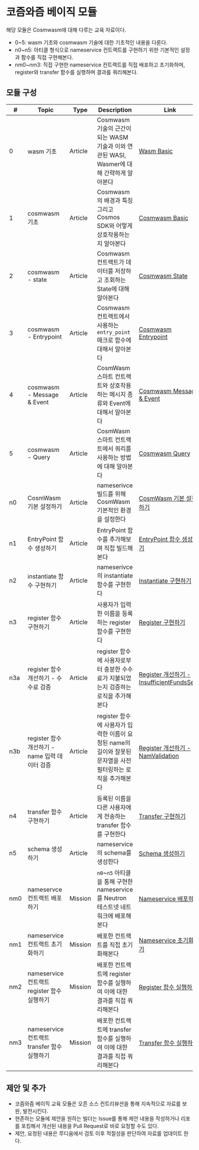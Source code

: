 # 코즘와즘 베이직 모듈 
해당 모듈은 Cosmwasm에 대해 다루는 교육 자료이다. 
- 0~5: wasm 기초와 cosmwasm 기술에 대한 기초적인 내용을 다룬다. 
- n0~n5: 아티클 형식으로 nameservice 컨트랙트를 구현하기 위한 기본적인 설정과 함수를 직접 구현해본다.
- nm0~nm3: 직접 구현한 nameservice 컨트랙트를 직접 배포하고 초기화하며, register와 transfer 함수를 실행하며 결과를 쿼리해본다.

## 모듈 구성
| # | Topic | Type | Description | Link |
|---|-------|------|-------------|------|
| 0 | wasm 기초 | Article | Cosmwasm 기술의 근간이 되는 WASM 기술과 이와 연관된 WASI, Wasmer에 대해 간략하게 알아본다 | [Wasm Basic](./10_wasm_basic.md) |
| 1 | cosmwasm 기초 | Article | Cosmwasm의 배경과 특징 그리고 Cosmos SDK와 어떻게 상호작용하는지 알아본다  | [Cosmwasm Basic](./20_cosmwasm_basic.md) |
| 2 | cosmwasm - state | Article | Cosmwasm 컨트랙트가 데이터를 저장하고 조회하는 State에 대해 알아본다 | [Cosmwasm State](./21_state.md) |
| 3 | cosmwasm - Entrypoint | Article | Cosmwasm 컨트랙트에서 사용하는 `entry_point` 매크로 함수에 대해서 알아본다 | [Cosmwasm Entrypoint](./22_entrypoint.md) |
| 4 | cosmwasm - Message & Event | Article | CosmWasm 스마트 컨트랙트와 상호작용하는 메시지 종류와 Event에 대해서 알아본다 | [Cosmwasm Message & Event](./23_message_and_event.md) |
| 5 | cosmwasm - Query | Article | CosmWasm 스마트 컨트랙트에서 쿼리를 사용하는 방법에 대해 알아본다 | [Cosmwasm Query](./24_query.md) |
| n0 | CosmWasm 기본 설정하기 | Article | nameserivce 빌드를 위해 CosmWasm 기본적인 환경을 설정한다 | [CosmWasm 기본 설정하기](./30_build_nameservice.md) |
| n1 | EntryPoint 함수 생성하기 | Article | EntryPoint 함수를 추가해보며 직접 빌드해본다  | [EntryPoint 함수 생성하기](./31_create_entrypoint.md) |
| n2 | instantiate 함수 구현하기 | Article | nameserivce의 instantiate 함수를 구현한다 | [Instantiate 구현하기](./31a_impl_instantiate.md) |
| n3 | register 함수 구현하기 | Article | 사용자가 입력한 이름을 등록하는 register 함수를 구현한다 | [Register 구현하기](./31b_impl_register.md) |
| n3a | register 함수 개선하기 - 수수료 검증 | Article | register 함수에 사용자로부터 충분한 수수료가 지불되었는지 검증하는 로직을 추가해본다 | [Register 개선하기 - InsufficientFundsSend](./31b1_improvement_insufficeint_coin.md) | 
| n3b | register 함수 개선하기 - name 입력 데이터 검증 | Article | register 함수에 사용자가 입력한 이름이 요청된 name의 길이와 잘못된 문자열을 사전 필터링하는 로직을 추가해본다 | [Register 개선하기 - NamValidation](./31b2_improvement_name_validation.md)
| n4 | transfer 함수 구현하기 | Article | 등록된 이름을 다른 사용자에게 전송하는 transfer 함수를 구현한다 | [Transfer 구현하기](./31c_impl_transfer.md) |
| n5 | schema 생성하기 | Article | nameservice의 schema를 생성한다 | [Schema 생성하기](./31d_create_schema.md) |
| nm0 | nameservce 컨트랙트 배포하기 | Mission | `n0`~`n5` 아티클을 통해 구현한 nameservice를 Neutron 테스트넷 네트워크에 배포해본다 | [Nameservice 배포하기](./32_deploy_contract.md) |
| nm1 | nameservice 컨트랙트 초기화하기 | Mission | 배포한 컨트랙트를 직접 초기화해본다 | [Nameservice 초기화하기](./33_instantiate_contract.md) |
| nm2 | nameservice 컨트랙트 register 함수 실행하기 | Mission | 배포한 컨트랙트에 register 함수를 실행하여 이에 대한 결과를 직접 쿼리해본다 | [Register 함수 실행하기](./33a_register_tx_and_query.md) |
| nm3 | nameservice 컨트랙트 transfer 함수 실행하기 | Mission | 배포한 컨트랙트에 transfer 함수를 실행하여 이에 대한 결과를 직접 쿼리해본다 | [Transfer 함수 실행하기](./33b_transfer_tx_and_query.md) |


## 제안 및 추가 
- 코즘와즘 베이직 교육 모듈은 오픈 소스 컨트리뷰션을 통해 지속적으로 자료를 보완, 발전시킨다.
- 현존하는 모듈에 제안을 원하는 빌더는 Issue를 통해 제안 내용을 작성하거나 리포를 포킹해서 개선된 내용을 Pull Request로 바로 요청할 수도 있다.
- 제안, 요청된 내용은 루디움에서 검토 이후 적절성을 판단하여 자료를 업데이트 한다.
